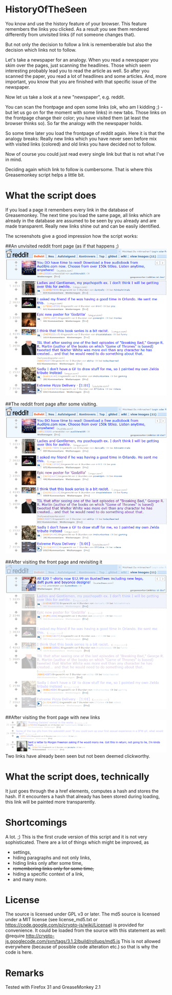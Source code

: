 HistoryOfTheSeen
================

You know and use the history feature of your browser. This feature remembers the links you clicked. As a result you see them rendered differently from unvisited links (if not someone changes that).

But not only the decision to follow a link is rememberable but also the decision which links not to follow. 

Let's take a newspaper for an analogy. When you read a newspaper you skim over the pages, just scanning the headlines. Those which seem interesting probably lead you to read the article as well. So after you scanned the paper, you read a lot of headlines and some articles. And, more important, you know that you are finished with that specific issue of the newspaper.

Now let us take a look at a new "newspaper", e.g. reddit.

You can scan the frontpage and open some links (ok, who am I kidding ;) - but let us go on for the moment with some links) in new tabs. Those links on the frontpage change their color; you have visited them (at least the browser thinks so). So far the analogy with the newspaper holds.

So some time later you load the frontpage of reddit again. Here it is that the analogy breaks: Really new links which you have never seen before mix with visited links (colored) and old links you have decided not to follow.

Now of course you could just read every single link but that is not what I've in mind.

Deciding again which link to follow is cumbersome. That is where this Greasemonkey script helps a little bit.

# What the script does
If you load a page it remembers every link in the database of Greasemonkey. The next time you load the same page, all links which are already in the database are assumed to be seen by you already and are made transparent. Really new links shine out and can be easily identified.

The screenshots give a good impression how the script works:

##An unvisited reddit front page (as if that happens ;)
![Reddit unvisited](doc/assets/reddit1.png "Reddit unvisited")

##The reddit front page after some visiting.
![Reddit visited](doc/assets/reddit2.png "Reddit visited")

##After visiting the front page and revisiting it
![Reddit seen](doc/assets/reddit3.png "Reddit seen")

##After visiting the front page with new links
![Reddit seen with new link](doc/assets/reddit4.png "Reddit seen with new link")
Two links have already been seen but not been deemed clickworthy.

# What the script does, technically
It just goes through the a href elements, computes a hash and stores the hash. If it encounters a hash that already has been stored during loading, this link will be painted more transparently.

# Shortcomings

A lot. ;) This is the first crude version of this script and it is not very sophisticated. There are a lot of things which might be improved, as

* settings,
* hiding paragraphs and not only links,
* hiding links only after some time,
* ~~remembering links only for some time,~~
* hiding a specific context of a link,
* and many more.

# License
The source is licensed under GPL v3 or later.
The md5 source is licensed under a MIT license (see license_md5.txt or 
<https://code.google.com/p/crypto-js/wiki/License>) is provided for convenience.
It could be loaded from the source with this statement as well:
@require http://crypto-js.googlecode.com/svn/tags/3.1.2/build/rollups/md5.js
This is not allowed everywhere (because of possible code alteration etc.) so that is why 
the code is here. 

# Remarks
Tested with Firefox 31 and GreaseMonkey 2.1
